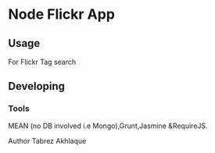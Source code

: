 

# Node Flickr App



## Usage
For Flickr Tag search


## Developing




### Tools
MEAN (no DB involved i.e Mongo),Grunt,Jasmine &RequireJS.

Author
Tabrez Akhlaque  


